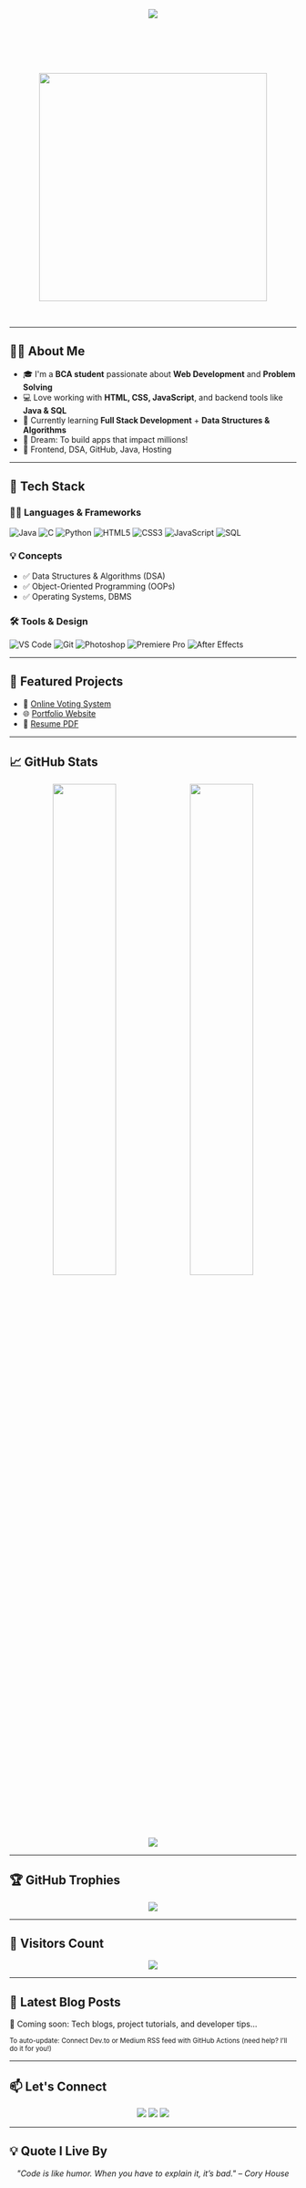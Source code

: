 <!-- Typing Header -->
<p align="center">
<img src="https://readme-typing-svg.herokuapp.com?font=Fira+Code&size=30&duration=2000&pause=1000&color=00FFFF&center=true&vCenter=true&multiline=true&width=800&height=100&lines=Hi+there+👋+I'm+Sahil+Kumar+Shaw;A+Passionate+Web+Developer+%F0%9F%92%BB;DSA+Enthusiast+%F0%9F%A7%AA;Learning+%7C+Building+%7C+Growing+%F0%9F%9A%80"align="center"/>
</p><br>
<br>
<br>
<br>
<p align="center">
  <img src="https://github.com/abhisheknaiidu/abhisheknaiidu/blob/master/code.gif?raw=true" width="400" />
</p><br>

---

## 👨‍💻 About Me

- 🎓 I'm a **BCA student** passionate about **Web Development** and **Problem Solving**  
- 💻 Love working with **HTML, CSS, JavaScript**, and backend tools like **Java & SQL**  
- 🌱 Currently learning **Full Stack Development** + **Data Structures & Algorithms**  
- 🎯 Dream: To build apps that impact millions!  
- 💬 Frontend, DSA, GitHub, Java, Hosting

---

## 🚀 Tech Stack 

### 👨‍💻 Languages & Frameworks

![Java](https://img.shields.io/badge/Java-ED8B00?style=for-the-badge&logo=openjdk&logoColor=white)
![C](https://img.shields.io/badge/C-00599C?style=for-the-badge&logo=c&logoColor=white)
![Python](https://img.shields.io/badge/Python-3776AB?style=for-the-badge&logo=python&logoColor=white)
![HTML5](https://img.shields.io/badge/HTML5-e34c26?style=for-the-badge&logo=html5&logoColor=white)
![CSS3](https://img.shields.io/badge/CSS3-1572b6?style=for-the-badge&logo=css3&logoColor=white)
![JavaScript](https://img.shields.io/badge/JavaScript-F7DF1E?style=for-the-badge&logo=javascript&logoColor=black)
![SQL](https://img.shields.io/badge/SQL-003B57?style=for-the-badge&logo=postgresql&logoColor=white)

### 💡 Concepts

- ✅ Data Structures & Algorithms (DSA)
- ✅ Object-Oriented Programming (OOPs)
- ✅ Operating Systems, DBMS

### 🛠️ Tools & Design

![VS Code](https://img.shields.io/badge/VS%20Code-007ACC?style=for-the-badge&logo=visual-studio-code&logoColor=white)
![Git](https://img.shields.io/badge/Git-F05032?style=for-the-badge&logo=git&logoColor=white)
![Photoshop](https://img.shields.io/badge/Photoshop-31A8FF?style=for-the-badge&logo=Adobe-Photoshop&logoColor=white)
![Premiere Pro](https://img.shields.io/badge/Premiere%20Pro-9999FF?style=for-the-badge&logo=Adobe-Premiere-Pro&logoColor=white)
![After Effects](https://img.shields.io/badge/After%20Effects-9999FF?style=for-the-badge&logo=Adobe-After-Effects&logoColor=white)

---

## 📌 Featured Projects 

- 🔐 [Online Voting System](https://github.com/sahilcoomar/online-voting)
- 🌐 [Portfolio Website](https://sahilcoomar.vercel.app/)
- 📄 [Resume PDF](https://github.com/sahilcoomar/sahilcoomar/blob/main/NEW%20SK%20CV.pdf?raw=true)

---

## 📈 GitHub Stats 

<p align="center">
  <img src="https://github-readme-stats.vercel.app/api?username=sahilcoomar&show_icons=true&theme=tokyonight&hide_border=true&border_radius=10" width="47%" />
  <img src="https://github-readme-streak-stats.herokuapp.com?user=sahilcoomar&theme=tokyonight&hide_border=true&border_radius=10" width="47%" />
</p>

<p align="center">
  <img src="https://github-readme-stats.vercel.app/api/top-langs/?username=sahilcoomar&layout=compact&theme=tokyonight&hide_border=true&border_radius=10"/>
</p>

---

## 🏆 GitHub Trophies

<p align="center">
  <img src="https://github-profile-trophy.vercel.app/?username=sahilcoomar&theme=tokyonight&margin-w=15&no-frame=true&no-bg=true" />
</p>

---

## 👀 Visitors Count 

<p align="center">
  <img src="https://komarev.com/ghpvc/?username=sahilcoomar&style=flat-square&color=00bfff" />
</p>

---

## 📰 Latest Blog Posts 

<!-- BLOG-POST-LIST:START -->
🚧 Coming soon: Tech blogs, project tutorials, and developer tips...  
<!-- BLOG-POST-LIST:END -->

<sub>To auto-update: Connect Dev.to or Medium RSS feed with GitHub Actions (need help? I’ll do it for you!)</sub>

---

## 📫 Let's Connect 

<p align="center">
  <a href="mailto:sahilcoomar7@gmail.com"><img src="https://img.shields.io/badge/Gmail-D14836?style=for-the-badge&logo=gmail&logoColor=white"/></a>
  <a href="https://www.linkedin.com/in/sahil-kumar-502a39261"><img src="https://img.shields.io/badge/LinkedIn-blue?style=for-the-badge&logo=linkedin&logoColor=white"/></a>
  <a href="https://sahilcoomar.vercel.app"><img src="https://img.shields.io/badge/Portfolio-000?style=for-the-badge&logo=vercel&logoColor=white"/></a>
</p>

---

## 💡 Quote I Live By 

<p align="center">
  <i>"Code is like humor. When you have to explain it, it’s bad." – Cory House</i>
</p>
